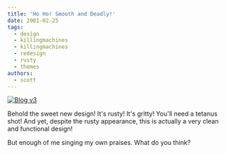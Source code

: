 ```yaml
---
title: 'Ho Ho! Smooth and Deadly!'
date: 2001-02-25
tags:
  - design
  - killingmachines
  - killingmachines
  - redesign
  - rusty
  - themes
authors:
  - scott
---
```


[![Blog v3](/images/3118927084_78ffc66959.jpg)](https://archives.spaceninja.com/blog/v3/)

Behold the sweet new design! It's rusty! It's gritty! You'll need a tetanus shot! And yet, despite the rusty appearance, this is actually a very clean and functional design!

But enough of me singing my own praises. What do you think?
